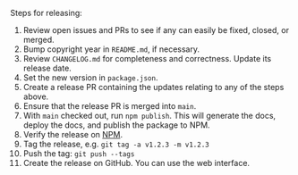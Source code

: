 Steps for releasing:

1. Review open issues and PRs to see if any can easily be fixed, closed, or
   merged.
2. Bump copyright year in `README.md`, if necessary.
3. Review `CHANGELOG.md` for completeness and correctness. Update its
   release date.
4. Set the new version in `package.json`.
5. Create a release PR containing the updates relating to any of the steps
   above.
6. Ensure that the release PR is merged into `main`.
7. With `main` checked out, run `npm publish`. This will generate the docs,
   deploy the docs, and publish the package to NPM.
8. Verify the release on
   [NPM](https://npmjs.com/package/@maxmind/geoip2-node).
9. Tag the release, e.g. `git tag -a v1.2.3 -m v1.2.3`
10. Push the tag: `git push --tags`
11. Create the release on GitHub. You can use the web interface.
